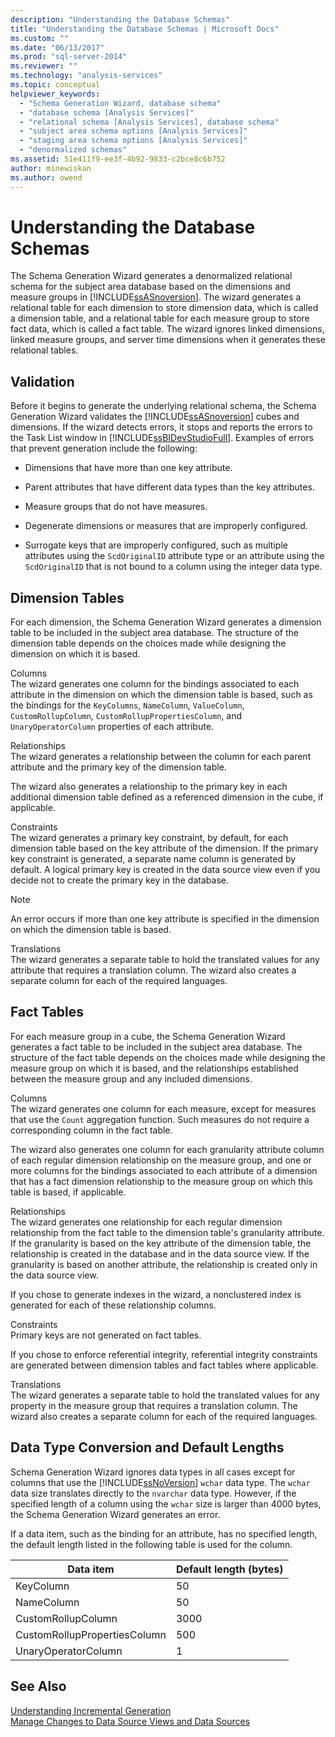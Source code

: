 ```yaml
---
description: "Understanding the Database Schemas"
title: "Understanding the Database Schemas | Microsoft Docs"
ms.custom: ""
ms.date: "06/13/2017"
ms.prod: "sql-server-2014"
ms.reviewer: ""
ms.technology: "analysis-services"
ms.topic: conceptual
helpviewer_keywords: 
  - "Schema Generation Wizard, database schema"
  - "database schema [Analysis Services]"
  - "relational schema [Analysis Services], database schema"
  - "subject area schema options [Analysis Services]"
  - "staging area schema options [Analysis Services]"
  - "denormalized schemas"
ms.assetid: 51e411f9-ee3f-4b92-9833-c2bce8c6b752
author: minewiskan
ms.author: owend
---
```

# Understanding the Database Schemas
  The Schema Generation Wizard generates a denormalized relational schema for the subject area database based on the dimensions and measure groups in [!INCLUDE[ssASnoversion](../../includes/ssasnoversion-md.md)]. The wizard generates a relational table for each dimension to store dimension data, which is called a dimension table, and a relational table for each measure group to store fact data, which is called a fact table. The wizard ignores linked dimensions, linked measure groups, and server time dimensions when it generates these relational tables.  
  
## Validation  
 Before it begins to generate the underlying relational schema, the Schema Generation Wizard validates the [!INCLUDE[ssASnoversion](../../includes/ssasnoversion-md.md)] cubes and dimensions. If the wizard detects errors, it stops and reports the errors to the Task List window in [!INCLUDE[ssBIDevStudioFull](../../includes/ssbidevstudiofull-md.md)]. Examples of errors that prevent generation include the following:  
  
-   Dimensions that have more than one key attribute.  
  
-   Parent attributes that have different data types than the key attributes.  
  
-   Measure groups that do not have measures.  
  
-   Degenerate dimensions or measures that are improperly configured.  
  
-   Surrogate keys that are improperly configured, such as multiple attributes using the `ScdOriginalID` attribute type or an attribute using the `ScdOriginalID` that is not bound to a column using the integer data type.  
  
## Dimension Tables  
 For each dimension, the Schema Generation Wizard generates a dimension table to be included in the subject area database. The structure of the dimension table depends on the choices made while designing the dimension on which it is based.  
  
 Columns  
 The wizard generates one column for the bindings associated to each attribute in the dimension on which the dimension table is based, such as the bindings for the `KeyColumns`, `NameColumn`, `ValueColumn`, `CustomRollupColumn`, `CustomRollupPropertiesColumn`, and `UnaryOperatorColumn` properties of each attribute.  
  
 Relationships  
 The wizard generates a relationship between the column for each parent attribute and the primary key of the dimension table.  
  
 The wizard also generates a relationship to the primary key in each additional dimension table defined as a referenced dimension in the cube, if applicable.  
  
 Constraints  
 The wizard generates a primary key constraint, by default, for each dimension table based on the key attribute of the dimension. If the primary key constraint is generated, a separate name column is generated by default. A logical primary key is created in the data source view even if you decide not to create the primary key in the database.  
  
> [!NOTE]  
>  An error occurs if more than one key attribute is specified in the dimension on which the dimension table is based.  
  
 Translations  
 The wizard generates a separate table to hold the translated values for any attribute that requires a translation column. The wizard also creates a separate column for each of the required languages.  
  
## Fact Tables  
 For each measure group in a cube, the Schema Generation Wizard generates a fact table to be included in the subject area database. The structure of the fact table depends on the choices made while designing the measure group on which it is based, and the relationships established between the measure group and any included dimensions.  
  
 Columns  
 The wizard generates one column for each measure, except for measures that use the `Count` aggregation function. Such measures do not require a corresponding column in the fact table.  
  
 The wizard also generates one column for each granularity attribute column of each regular dimension relationship on the measure group, and one or more columns for the bindings associated to each attribute of a dimension that has a fact dimension relationship to the measure group on which this table is based, if applicable.  
  
 Relationships  
 The wizard generates one relationship for each regular dimension relationship from the fact table to the dimension table's granularity attribute. If the granularity is based on the key attribute of the dimension table, the relationship is created in the database and in the data source view. If the granularity is based on another attribute, the relationship is created only in the data source view.  
  
 If you chose to generate indexes in the wizard, a nonclustered index is generated for each of these relationship columns.  
  
 Constraints  
 Primary keys are not generated on fact tables.  
  
 If you chose to enforce referential integrity, referential integrity constraints are generated between dimension tables and fact tables where applicable.  
  
 Translations  
 The wizard generates a separate table to hold the translated values for any property in the measure group that requires a translation column. The wizard also creates a separate column for each of the required languages.  
  
## Data Type Conversion and Default Lengths  
 Schema Generation Wizard ignores data types in all cases except for columns that use the [!INCLUDE[ssNoVersion](../../includes/ssnoversion-md.md)] `wchar` data type. The `wchar` data size translates directly to the `nvarchar` data type. However, if the specified length of a column using the `wchar` size is larger than 4000 bytes, the Schema Generation Wizard generates an error.  
  
 If a data item, such as the binding for an attribute, has no specified length, the default length listed in the following table is used for the column.  
  
|Data item|Default length (bytes)|  
|---------------|------------------------------|  
|KeyColumn|50|  
|NameColumn|50|  
|CustomRollupColumn|3000|  
|CustomRollupPropertiesColumn|500|  
|UnaryOperatorColumn|1|  
  
## See Also  
 [Understanding Incremental Generation](understanding-incremental-generation.md)   
 [Manage Changes to Data Source Views and Data Sources](manage-changes-to-data-source-views-and-data-sources.md)  
  
  
